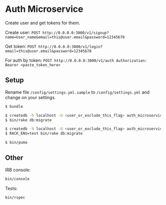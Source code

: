 # Auth Microservice
Create user and get tokens for them.

Create user:
```POST http://0.0.0.0:3000/v1/signup?name=User_name&email=this@user.email&password=12345678```

Get token:
```POST http://0.0.0.0:3000/v1/login?email=this@user.email&password=12345678```

For auth by token:
```POST http://0.0.0.0:3000/v1/auth Authorization: Bearer <paste_token_here>```

## Setup

Rename file `/config/settings.yml.sample` to `/config/settings.yml` and change on your settings.

```bash
$ bundle

$ createdb -h localhost -U <user_or_exclude_this_flag> auth_microservice_development
$ bin/rake db:migrate

$ createdb -h localhost -U <user_or_exclude_this_flag> auth_microservice_test
$ RACK_ENV=test bin/rake db:migrate

$ bin/puma
```


## Other
IRB console:
```bash
bin/console
```


Tests:
```bash
bin/rspec
```
